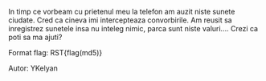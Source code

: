 In timp ce vorbeam cu prietenul meu la telefon am auzit niste sunete ciudate. Cred ca cineva imi intercepteaza convorbirile. Am reusit sa inregistrez sunetele insa nu inteleg nimic, parca sunt niste valuri.... Crezi ca poti sa ma ajuti?

Format flag: RST{flag(md5)}

Autor: YKelyan